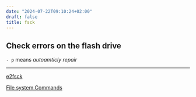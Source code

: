 ```yaml
---
date: "2024-07-22T09:10:24+02:00"
draft: false
title: fsck
---
```


## Check errors on the flash drive

`- p` means *autoamticly repair*

------------------------------------------------------------------------

[e2fsck](/e2fsck)

[File system Commands](/Commands_filesSytem)
